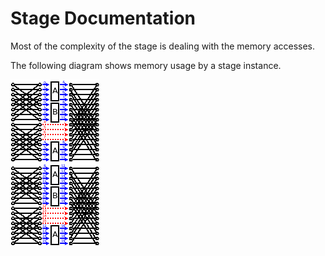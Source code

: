 # Stage Documentation

Most of the complexity of the stage is dealing with the memory accesses.

The following diagram shows memory usage by a stage instance.

![Diagram of Stage Memory Access](stage.png)

